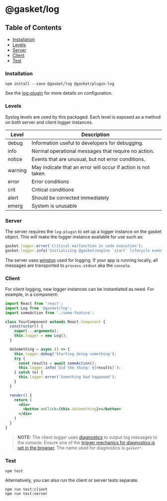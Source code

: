 # @gasket/log

## Table of Contents

- [Installation](#installation)
- [Levels](#levels)
- [Server](#server)
- [Client](#client)
- [Test](#test)

### Installation

```
npm install --save @gasket/log @gasket/plugin-log
```

See the [log-plugin] for more details on configuration.

### Levels

Syslog levels are used by this packaged. Each level is exposed as a method on
both server and client logger instances.

| Level   | Description |
|---------|-------------|
| debug   | Information useful to developers for debugging. |
| info    | Normal operational messages that require no action. |
| notice  | Events that are unusual, but not error conditions. |
| warning | May indicate that an error will occur if action is not taken. |
| error   | Error conditions |
| crit    | Critical conditions |
| alert   | Should be corrected immediately |
| emerg   | System is unusable |

### Server

The server requires the `log-plugin` to set up a logger instance on the gasket
object. This will make the logger instance available for use such as:

```js
gasket.logger.error('Critical malfunction in code execution');
gasket.logger.info('Initializing @gasket/engine `start` lifecycle event');
```

The server uses [winston] used for logging. If your app is running locally, all
messages are transported to `process.stdout` aka the `console`.

### Client

For client logging, new logger instances can be instantiated as need.
For example, in a component:

```jsx harmony
import React from 'react';
import Log from '@gasket/log';
import someAction from './some-feature';

class YourComponent extends React.Component {
  constructor() {
    super(...arguments);
    this.logger = new Log();
  }

  doSomething = async () => {
    this.logger.debug('Starting doing something');
    try {
      const results = await someAction();
      this.logger.info(`Did the thing: ${results}`);
    } catch (e) {
      this.logger.error('Something bad happened');
    }
  }

  render() {
    return (
      <div>
        <button onClick={this.doSomething}></button>
      </div>
    )
  }
}
```

> **NOTE:** The client logger uses [diagnostics] to output log messages to the
console. Ensure one of the [trigger mechanics for diagnostics is set in the browser](https://github.com/bigpipe/diagnostics#browser). The name used for diagnostics is `gasket*`.

### Test

```
npm test
```

Alternatively, you can also run the client or server tests separate.

```
npm run test:client
npm run test:server
```

[winston]: https://github.com/winstonjs/winston
[diagnostics]: https://github.com/bigpipe/diagnostics
[log-plugin]: https://github.com/godaddy/gasket/tree/master/packages/gasket-log-plugin
